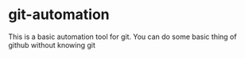 # git-automation
This is a basic automation tool for git. You can do some basic thing of github without knowing git

